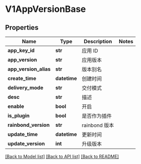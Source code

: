 # V1AppVersionBase

## Properties
Name | Type | Description | Notes
------------ | ------------- | ------------- | -------------
**app_key_id** | **str** | 应用 ID | 
**app_version** | **str** | 应用版本 | 
**app_version_alias** | **str** | 版本别名 | 
**create_time** | **datetime** | 创建时间 | 
**delivery_mode** | **str** | 交付模式 | 
**desc** | **str** | 描述 | 
**enable** | **bool** | 开启 | 
**is_plugin** | **bool** | 是否作为插件 | 
**rainbond_version** | **str** | rainbond 版本 | 
**update_time** | **datetime** | 更新时间 | 
**update_version** | **int** | 升级版本 | 

[[Back to Model list]](../README.md#documentation-for-models) [[Back to API list]](../README.md#documentation-for-api-endpoints) [[Back to README]](../README.md)


